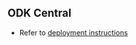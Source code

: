 ## ODK Central

- Refer to [deployment instructions](https://docs.openg2p.org/guides/deployment-guide/deployment-on-kubernetes#odk)
